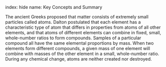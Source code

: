 index: hide
name: Key Concepts and Summary

The ancient Greeks proposed that matter consists of extremely small particles called atoms. Dalton postulated that each element has a characteristic type of atom that differs in properties from atoms of all other elements, and that atoms of different elements can combine in fixed, small, whole-number ratios to form compounds. Samples of a particular compound all have the same elemental proportions by mass. When two elements form different compounds, a given mass of one element will combine with masses of the other element in a small, whole-number ratio. During any chemical change, atoms are neither created nor destroyed.
